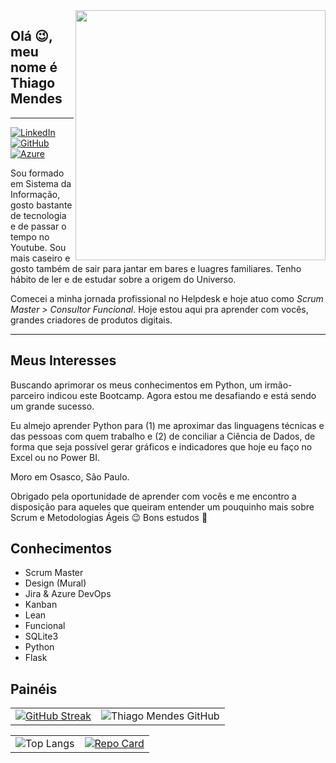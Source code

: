 <img align="right" src="https://spread.com.br/wp-content/uploads/2020/06/anima-desenvolvimento-agil.gif" width="400"/> 

## Olá 😉, meu nome é Thiago Mendes

---

 [![LinkedIn](https://img.shields.io/badge/LinkedIn-000?style=for-the-badge&logo=linkedin&logoColor=)](https://www.linkedin.com/in/tlmendes/)
 [![GitHub](https://img.shields.io/badge/GitHub-000?style=for-the-badge&logo=GitHub&logoColor=fff)](https://github.com/Azaton/)
 [![Azure](https://img.shields.io/badge/PORTIFÓLIO-000?style=for-the-badge&logo=AzureDevOps&logoColor=fff)](https://dev.azure.com/Personal-Scrum/Agile%20Master/_wiki/wikis/Agile-Master.wiki/10/Home/)

Sou formado em Sistema da Informação, gosto bastante de tecnologia e de passar o tempo no Youtube. Sou mais caseiro e gosto também de sair para jantar em bares e luagres familiares. Tenho hábito de ler e de estudar sobre a origem do Universo.
  
Comecei a minha jornada profissional no Helpdesk e hoje atuo como *Scrum Master > Consultor Funcional*. Hoje estou aqui pra aprender com vocês, grandes criadores de produtos digitais.

---

## Meus Interesses
  
  Buscando aprimorar os meus conhecimentos em Python, um irmão-parceiro indicou este Bootcamp. Agora estou me desafiando e está sendo um grande sucesso.

  Eu almejo aprender Python para (1) me aproximar das linguagens técnicas e das pessoas com quem trabalho e (2) de conciliar a Ciência de Dados, de forma que seja possível gerar gráficos e indicadores que hoje eu faço no Excel ou no Power BI. 
  
  Moro em Osasco, São Paulo. 

  Obrigado pela oportunidade de aprender com vocês e me encontro a disposição para aqueles que queiram entender um pouquinho mais sobre Scrum e Metodologias Ágeis 😉 Bons estudos 🙏


    
## Conhecimentos
  
* Scrum Master
* Design (Mural)
* Jira & Azure DevOps
* Kanban
* Lean
* Funcional
* SQLite3
* Python
* Flask


## Painéis


|                |                  |
| -------------- | ---------------- |
| [![GitHub Streak](https://streak-stats.demolab.com/?user=AZATON&theme=onedark)](https://git.io/streak-stats) | ![Thiago Mendes GitHub](https://github-readme-stats.vercel.app/api?username=azaton&theme=gruvbox&show_icons=true) |


|                |                  |
| -------------- |----------------- |
| ![Top Langs](https://github-readme-stats-git-masterrstaa-rickstaa.vercel.app/api/top-langs/?username=AZATON&theme=cobalt&show_icons=true)| [![Repo Card](https://github-readme-stats.vercel.app/api/pin/?username=AZATON&repo=AULAS-PYTHON&theme=merko&show_icons=true)](https://github.com/AZATON/AULAS-PYTHON) |
